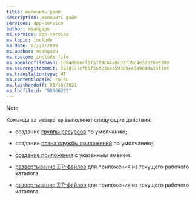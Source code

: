 ```yaml
---
title: включить файл
description: включить файл
services: app-service
author: msangapu
ms.service: app-service
ms.topic: include
ms.date: 02/27/2019
ms.author: msangapu
ms.custom: include file
ms.openlocfilehash: 1d04d98ecf1f57f9c44a8cb3f39c4e3252be0399
ms.sourcegitcommit: 593d177cfb5f56f236ea59389e43a984da30f104
ms.translationtype: HT
ms.contentlocale: ru-RU
ms.lasthandoff: 01/18/2021
ms.locfileid: "98566222"
---
```

> [!NOTE]
> Команда `az webapp up` выполняет следующие действия:
>
>- создание [группы ресурсов](/cli/azure/group#az-group-create) по умолчанию;
>
>- создание [плана службы приложений](/cli/azure/appservice/plan#az-appservice-plan-create) по умолчанию;
>
>- [создание приложения](/cli/azure/webapp#az-webapp-create) с указанным именем.
>
>- [развертывание ZIP-файлов](/azure/app-service/deploy-zip) для приложения из текущего рабочего каталога.
>
>- [развертывание ZIP-файлов](/azure/app-service/deploy-zip) для приложения из текущего рабочего каталога.
>